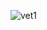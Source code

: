![vet1](https://user-images.githubusercontent.com/64958196/81792233-3bebf400-9521-11ea-95e4-240131da0d3c.jpg)
